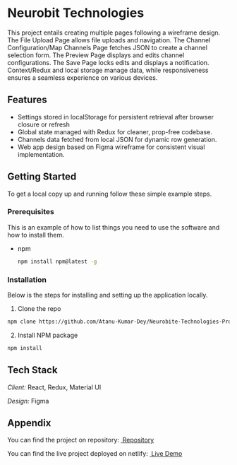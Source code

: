 # Neurobit Technologies

This project entails creating multiple pages following a wireframe design. The File Upload Page allows file uploads and navigation. The Channel Configuration/Map Channels Page fetches JSON to create a channel selection form. The Preview Page displays and edits channel configurations. The Save Page locks edits and displays a notification. Context/Redux and local storage manage data, while responsiveness ensures a seamless experience on various devices.





## Features

- Settings stored in localStorage for persistent retrieval after browser closure or refresh
- Global state managed with Redux for cleaner, prop-free codebase.
- Channels data fetched from local JSON for dynamic row generation.
- Web app design based on Figma wireframe for consistent visual implementation.




## Getting Started

To get a local copy up and running follow these simple example steps.

### Prerequisites

This is an example of how to list things you need to use the software and how to install them.
* npm
  ```sh
  npm install npm@latest -g
  ```


### Installation
Below is the steps for  installing and setting up the  application locally.
1. Clone the repo  
  ```sh
  npm clone https://github.com/Atanu-Kumar-Dey/Neurobite-Technologies-Project/
  ```
2. Install NPM package
  ```sh
  npm install 
  ```
   


    
## Tech Stack

*Client:* React, Redux, Material UI

*Design:* Figma


## Appendix

You can find the project on repository: [&nbsp;Repository](https://github.com/Atanu-Kumar-Dey/Neurobite-Technologies-Project)

You can find the live project deployed on netlify: [&nbsp;Live Demo](https://example.com)
